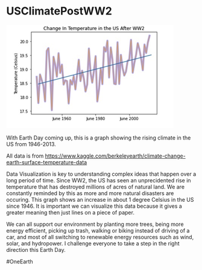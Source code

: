 # USClimatePostWW2

![](ClimatePic.jpeg)

With Earth Day coming up, this is a graph showing the rising climate in the US from 1946-2013.

All data is from https://www.kaggle.com/berkeleyearth/climate-change-earth-surface-temperature-data

Data Visualization is key to understanding complex ideas that happen over a long period of time. Since WW2, the US has seen an unprecidented rise in temperature that has destroyed millions of acres of natural land. We are constantly reminded by this as more and more natural disasters are occuring. This graph shows an increase in about 1 degree Celsius in the US since 1946. It is important we can visualize this data because it gives a greater meaning then just lines on a piece of paper. 

We can all support our environment by planting more trees, being more energy efficient, picking up trash, walking or biking instead of driving of a car, and most of all switching to renewable energy resources such as wind, solar, and hydropower. I challenge everyone to take a step in the right direction this Earth Day. 

#OneEarth
